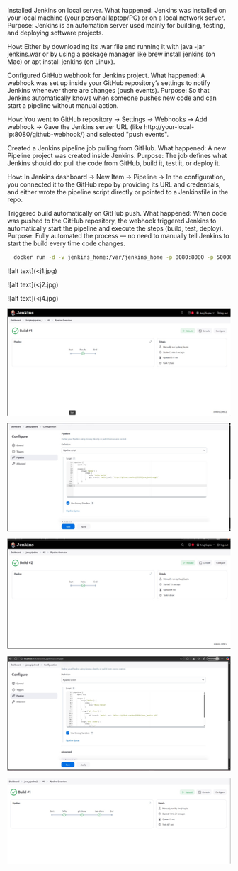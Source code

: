 Installed Jenkins on local server. What happened: Jenkins was installed on your local machine (your personal laptop/PC) or on a local network server.
Purpose: Jenkins is an automation server used mainly for building, testing, and deploying software projects.

How: Either by downloading its .war file and running it with java -jar jenkins.war or by using a package manager like brew install jenkins (on Mac) or apt install jenkins (on Linux).

Configured GitHub webhook for Jenkins project. What happened: A webhook was set up inside your GitHub repository’s settings to notify Jenkins whenever there are changes (push events).
Purpose: So that Jenkins automatically knows when someone pushes new code and can start a pipeline without manual action.

How: You went to GitHub repository → Settings → Webhooks → Add webhook → Gave the Jenkins server URL (like http://your-local-ip:8080/github-webhook/) and selected "push events".

Created a Jenkins pipeline job pulling from GitHub. What happened: A new Pipeline project was created inside Jenkins.
Purpose: The job defines what Jenkins should do: pull the code from GitHub, build it, test it, or deploy it.

How: In Jenkins dashboard → New Item → Pipeline → In the configuration, you connected it to the GitHub repo by providing its URL and credentials, and either wrote the pipeline script directly or pointed to a Jenkinsfile in the repo.

Triggered build automatically on GitHub push. What happened: When code was pushed to the GitHub repository, the webhook triggered Jenkins to automatically start the pipeline and execute the steps (build, test, deploy).
Purpose: Fully automated the process — no need to manually tell Jenkins to start the build every time code changes.

 ```bash
   docker run -d -v jenkins_home:/var/jenkins_home -p 8080:8080 -p 50000:50000 --restart=on-failure jenkins/jenkins:lts-jdk17
   ```
![alt text](<j1.jpg)



![alt text](<j2.jpg)



![alt text](<j4.jpg)


![alt text](<j5.jpg>)



![alt text](<j6.jpg>)


![alt text](<j7.jpg>)


![alt text](<j8.jpg>)


![alt text](<j9.jpg>)






